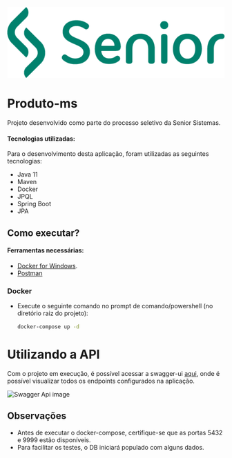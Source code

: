 ![Swagger Api image](./images/senior-logo.png)
# Produto-ms

Projeto desenvolvido como parte do processo seletivo da Senior Sistemas.

#### Tecnologias utilizadas:
Para o desenvolvimento desta aplicação, foram utilizadas as seguintes tecnologias:
- Java 11
- Maven
- Docker
- JPQL
- Spring Boot
- JPA

## Como executar?
#### Ferramentas necessárias:
- [Docker for Windows](https://docs.docker.com/desktop/windows/install/ "Download Docker").
- [Postman](https://www.postman.com/downloads/ "Download Postman")
### Docker

- Execute o seguinte comando no prompt de comando/powershell (no diretório raiz do projeto):
    ```bash
    docker-compose up -d
    ```

# Utilizando a API

Com o projeto em execução, é possível acessar a swagger-ui [aqui](http://localhost:9999/swagger-ui.html), onde é possível visualizar todos os endpoints configurados na aplicação.

![Swagger Api image](./images/swagger-ui.png)

## Observações
- Antes de executar o docker-compose, certifique-se que as portas 5432 e 9999 estão disponíveis.
- Para facilitar os testes, o DB iniciará populado com alguns dados.


